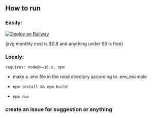 ## How to run 
### Easily:
[![Deploy on Railway](https://railway.app/button.svg)](https://railway.app/template/oo3vOS?referralCode=cM3gMo)

(avg monthly cost is $0.8 and anything under $5 is free)

### Localy:
`requires: node@>=16.x, npm`

+ make a .env file in the rood directory according to .env_example

+ `npm install && npm build`

+ `npm run`

### create an issue for suggestion or anything
